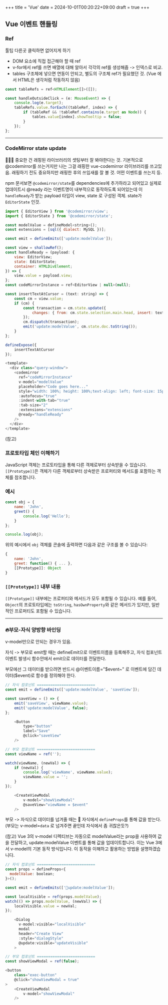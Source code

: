 +++
title = 'Vue'
date = 2024-10-01T00:20:22+09:00
draft = true
+++
## Vue 이벤트 핸들링

### Ref
툴팁 다른곳 클릭하면 없어지게 하기

- DOM 요소에 직접 접근해야 할 때 ref
- v-for에서 ref를 쓰면 배열에 대해 알아서 각각의 ref를 생성해줌 -> 인덱스로 비교. 
- tables 구조체에 넣으면 연동이 안되고, 별도의 구조체 ref가 필요했던 것. (Vue 에서 HTML은 생각처럼 작동하지 않음)
```js
const tableRefs = ref<HTMLElement[]>([]);

const handleOutsideClick = (e: MouseEvent) => {
    console.log(e.target);
    tableRefs.value.forEach((tableRef, index) => {
        if (tableRef && !tableRef.contains(e.target as Node)) {
            tables.value[index].showTooltip = false;
        }
    });
};
```

---
### CodeMirror state update

🍎🍎🍎 중요한 건 래핑된 라이브러리의 셋팅부터 잘 봐야한다는 것.
기본적으로 @codemirror를 쓰는거지만
나는 그걸 래핑한 vue-codemirror 라이브러리를 쓰고있음.
래핑하기 전도 중요하지만 래핑한 후의 쓰임새를 잘 볼 것.
어떤 이벤트를 쓰는지 등.

npm 문서보면 `@codemirror/state`를 dependencies에 추가하라고 되어있고
실제로 업데이트시 @ready 라는 이벤트명이 내부적으로 동작하도록 되어있는데
이 `handleReady`가 받는 payload 타입이 view, state 로 구성된 객체.
state가 `EditorState` 인것.

```js
import { EditorView } from '@codemirror/view';
import { EditorState } from '@codemirror/state';

const modelValue = defineModel<string>();
const extensions = [sql({ dialect: MySQL })];

const emit = defineEmits(['update:modelValue']);

const view = shallowRef();
const handleReady = (payload: {
    view: EditorView;
    state: EditorState;
    container: HTMLDivElement;
}) => {
    view.value = payload.view;
};
const codeMirrorInstance = ref<EditorView | null>(null);

const insertTextAtCursor = (text: string) => {
    const cm = view.value;  
    if (cm) {
        const transaction = cm.state.update({
            changes: { from: cm.state.selection.main.head, insert: text }
        });
        cm.dispatch(transaction);
        emit('update:modelValue', cm.state.doc.toString());
    }
};

defineExpose({
    insertTextAtCursor
});

<template>
  <div class="query-window">
    <codemirror 
      ref="codeMirrorInstance"
      v-model="modelValue"
      placeholder="Code goes here..."
      style="width: 100%; height: 100%;text-align: left; font-size: 15px;"
      :autofocus="true"
      :indent-with-tab="true"
      :tab-size="2"
      :extensions="extensions"
      @ready="handleReady"
    />
  </div>
</template>
```

(참고)
### 프로토타입 체인 이해하기

JavaScript 객체는 프로토타입을 통해 다른 객체로부터 상속받을 수 있습니다. `[[Prototype]]`은 객체가 다른 객체로부터 상속받은 프로퍼티와 메서드를 포함하는 객체를 참조합니다.

### 예시

```javascript
const obj = {
    name: 'John',
    greet() {
        console.log('Hello');
    }
};

console.log(obj);
```

위의 예시에서 `obj` 객체를 콘솔에 출력하면 다음과 같은 구조를 볼 수 있습니다:

```javascript
{
    name: 'John',
    greet: function() { ... },
    [[Prototype]]: Object
}
```

### `[[Prototype]]` 내부 내용

`[[Prototype]]` 내부에는 프로퍼티와 메서드가 모두 포함될 수 있습니다. 예를 들어, `Object`의 프로토타입에는 `toString`, `hasOwnProperty`와 같은 메서드가 있지만, 일반적인 프로퍼티도 포함될 수 있습니다.


---
### 🔥부모-자식 양방향 바인딩
v-model만으로 안되는 경우가 있음.

자식 -> 부모로 emit할 때는
defineEmit으로 이벤트이름을 등록해주고,
자식 컴포넌트 이벤트 발생시 함수안에서 emit으로 데이터를 전달한다.

부모에선 그 데이터를 받으려면 
반드시 @이벤트이름="$event~" 로 이벤트에 담긴 데이터($event)로 함수를 정의해야 한다.

```js
// 자식 컴포넌트 ==========================
const emit = defineEmits(['update:modelValue', 'saveView']);

const saveView = () => {
    emit('saveView', viewName.value);
    emit('update:modelValue', false);
};

	<Button
		type="button"
		label="Save"
		@click="saveView"
	/>  

// 부모 컴포넌트 ==========================
const viewName = ref('');

watch(viewName, (newVal) => {
    if (newVal) {
        console.log('viewName', viewName.value);
        viewName.value = '';
    }
});

	<CreateViewModal
		v-model="showViewModal"
		@saveView="viewName = $event"
	/>

```

부모 -> 자식으로 데이터를 넘겨줄 때는 
💎 자식에서 `defineProps`를 통해 값을 받는다.
(부모는 v-model=`data` 로 넘겨주면 끝인데 자식에서 좀 귀찮은듯?)

(참고)
Vue 3의 v-model 디렉티브는 자동으로 modelValue라는 prop을 사용하여 값을 전달하고, update:modelValue 이벤트를 통해 값을 업데이트합니다. 이는 Vue 3에서 v-model의 기본 동작 방식입니다. 이 동작을 이해하고 활용하는 방법을 설명하겠습니다.


```js
// 자식 컴포넌트 ==========================
const props = defineProps<{
  modelValue: boolean;
}>();

const emit = defineEmits(['🍎update:modelValue']);

const localVisible = ref(props.modelValue);
watch(() => props.modelValue, (newVal) => {
    localVisible.value = newVal;
});

    <Dialog
      v-model:visible="localVisible"
      modal
      header="Create View"
      :style="dialogStyle"
      @update:visible="updateVisible"
    >

// 부모 컴포넌트 ==========================
const showViewModal = ref(false);

<button
	class="exec-button"
	@click="showViewModal = true"
>
	<CreateViewModal
		v-model="showViewModal"
	/>
```